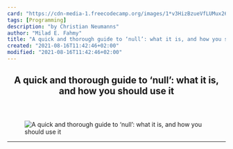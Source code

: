 ```yaml
---
card: "https://cdn-media-1.freecodecamp.org/images/1*v3HizBzueVfLUMux26k7sA.png"
tags: [Programming]
description: "by Christian Neumanns"
author: "Milad E. Fahmy"
title: "A quick and thorough guide to ‘null’: what it is, and how you should use it"
created: "2021-08-16T11:42:46+02:00"
modified: "2021-08-16T11:42:46+02:00"
---
```

<div class="site-wrapper">
<main id="site-main" class="site-main outer">
<div class="inner">
<article class="post-full post tag-programming tag-java tag-technology tag-tech tag-web-development ">
<header class="post-full-header">
<h1 class="post-full-title">A quick and thorough guide to ‘null’: what it is, and how you should use it</h1>
</header>
<figure class="post-full-image">
<picture>
<source media="(max-width: 700px)" sizes="1px" srcset="data:image/gif;base64,R0lGODlhAQABAIAAAAAAAP///yH5BAEAAAAALAAAAAABAAEAAAIBRAA7 1w">
<source media="(min-width: 701px)" sizes="(max-width: 800px) 400px,
(max-width: 1170px) 700px,
1400px" srcset="https://cdn-media-1.freecodecamp.org/images/1*v3HizBzueVfLUMux26k7sA.png 300w,
https://cdn-media-1.freecodecamp.org/images/1*v3HizBzueVfLUMux26k7sA.png 600w,
https://cdn-media-1.freecodecamp.org/images/1*v3HizBzueVfLUMux26k7sA.png 1000w,
https://cdn-media-1.freecodecamp.org/images/1*v3HizBzueVfLUMux26k7sA.png 2000w">
<img onerror="this.style.display='none'" src="https://cdn-media-1.freecodecamp.org/images/1*v3HizBzueVfLUMux26k7sA.png" alt="A quick and thorough guide to ‘null’: what it is, and how you should use it">
</picture>
</figure>
<section class="post-full-content">
<div class="post-content medium-migrated-article">
</div>
<hr>
</section>
</article>
</div>
</main>
</div>
<!-- Google Tag Manager (noscript) -->
<!-- End Google Tag Manager (noscript) -->
